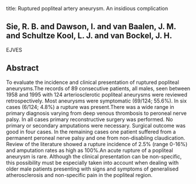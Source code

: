 title: Ruptured popliteal artery aneurysm. An insidious complication

## Sie, R. B. and Dawson, I. and van Baalen, J. M. and Schultze Kool, L. J. and van Bockel, J. H.
EJVES


## Abstract
To evaluate the incidence and clinical presentation of ruptured popliteal aneurysms.The records of 89 consecutive patients, all males, seen between 1958 and 1995 with 124 arteriosclerotic popliteal aneurysms were reviewed retrospectively. Most aneurysms were symptomatic (69/124; 55.6%). In six cases (6/124; 4.8%) a rupture was present.There was a wide range in primary diagnosis varying from deep venous thrombosis to peroneal nerve palsy. In all cases primary reconstructive surgery was performed. No primary or secondary amputations were necessary. Surgical outcome was good in four cases. In the remaining cases one patient suffered from a permanent peroneal nerve palsy and one from non-disabling claudication. Review of the literature showed a rupture incidence of 2.5% (range 0-16%) and amputation rates as high as 100%.An acute rupture of a popliteal aneurysm is rare. Although the clinical presentation can be non-specific, this possibility must be especially taken into account when dealing with older male patients presenting with signs and symptoms of generalised atherosclerosis and non-specific pain in the popliteal region.

